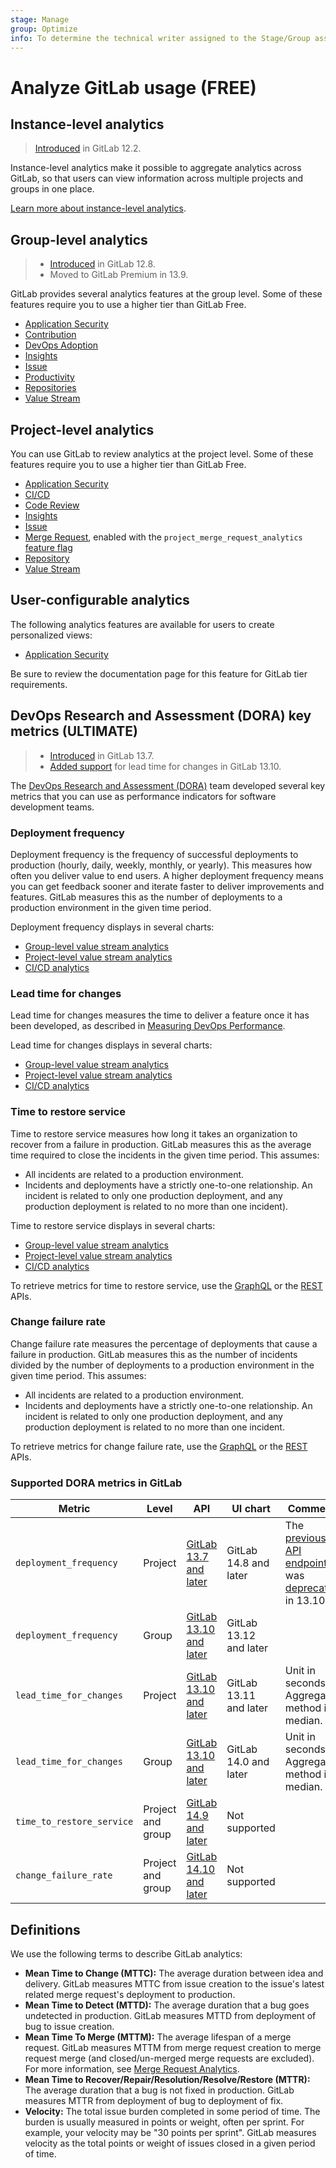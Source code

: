 ```yaml
---
stage: Manage
group: Optimize
info: To determine the technical writer assigned to the Stage/Group associated with this page, see https://about.gitlab.com/handbook/engineering/ux/technical-writing/#assignments
---
```


# Analyze GitLab usage **(FREE)**

## Instance-level analytics

> [Introduced](https://gitlab.com/gitlab-org/gitlab/-/issues/12077) in GitLab 12.2.

Instance-level analytics make it possible to aggregate analytics across
GitLab, so that users can view information across multiple projects and groups
in one place.

[Learn more about instance-level analytics](../admin_area/analytics/index.md).

## Group-level analytics

> - [Introduced](https://gitlab.com/gitlab-org/gitlab/-/issues/195979) in GitLab 12.8.
> - Moved to GitLab Premium in 13.9.

GitLab provides several analytics features at the group level. Some of these features require you to use a higher tier than GitLab Free.

- [Application Security](../application_security/security_dashboard/index.md)
- [Contribution](../group/contribution_analytics/index.md)
- [DevOps Adoption](../group/devops_adoption/index.md)
- [Insights](../group/insights/index.md)
- [Issue](../group/issues_analytics/index.md)
- [Productivity](productivity_analytics.md)
- [Repositories](../group/repositories_analytics/index.md)
- [Value Stream](../group/value_stream_analytics/index.md)

## Project-level analytics

You can use GitLab to review analytics at the project level. Some of these features require you to use a higher tier than GitLab Free.

- [Application Security](../application_security/security_dashboard/index.md)
- [CI/CD](ci_cd_analytics.md)
- [Code Review](code_review_analytics.md)
- [Insights](../project/insights/index.md)
- [Issue](../group/issues_analytics/index.md)
- [Merge Request](merge_request_analytics.md), enabled with the `project_merge_request_analytics`
  [feature flag](../../development/feature_flags/index.md#enabling-a-feature-flag-locally-in-development)
- [Repository](repository_analytics.md)
- [Value Stream](value_stream_analytics.md)

## User-configurable analytics

The following analytics features are available for users to create personalized views:

- [Application Security](../application_security/security_dashboard/#security-center)

Be sure to review the documentation page for this feature for GitLab tier requirements.

## DevOps Research and Assessment (DORA) key metrics **(ULTIMATE)**

> - [Introduced](https://gitlab.com/gitlab-org/gitlab/-/issues/275991) in GitLab 13.7.
> - [Added support](https://gitlab.com/gitlab-org/gitlab/-/issues/291746) for lead time for changes in GitLab 13.10.

The [DevOps Research and Assessment (DORA)](https://cloud.google.com/blog/products/devops-sre/using-the-four-keys-to-measure-your-devops-performance)
team developed several key metrics that you can use as performance indicators for software development
teams.

### Deployment frequency

Deployment frequency is the frequency of successful deployments to production (hourly, daily, weekly, monthly, or yearly).
This measures how often you deliver value to end users. A higher deployment frequency means you can
get feedback sooner and iterate faster to deliver improvements and features. GitLab measures this as the number of
deployments to a production environment in the given time period.

Deployment frequency displays in several charts:

- [Group-level value stream analytics](../group/value_stream_analytics/index.md)
- [Project-level value stream analytics](value_stream_analytics.md)
- [CI/CD analytics](ci_cd_analytics.md)

### Lead time for changes

Lead time for changes measures the time to deliver a feature once it has been developed,
as described in [Measuring DevOps Performance](https://devops.com/measuring-devops-performance/).

Lead time for changes displays in several charts:

- [Group-level value stream analytics](../group/value_stream_analytics/index.md)
- [Project-level value stream analytics](value_stream_analytics.md)
- [CI/CD analytics](ci_cd_analytics.md)

### Time to restore service

Time to restore service measures how long it takes an organization to recover from a failure in production.
GitLab measures this as the average time required to close the incidents
in the given time period. This assumes:

- All incidents are related to a production environment.
- Incidents and deployments have a strictly one-to-one relationship. An incident is related to only
one production deployment, and any production deployment is related to no more than one incident).

Time to restore service displays in several charts:

- [Group-level value stream analytics](../group/value_stream_analytics/index.md)
- [Project-level value stream analytics](value_stream_analytics.md)
- [CI/CD analytics](ci_cd_analytics.md)

To retrieve metrics for time to restore service, use the [GraphQL](../../api/graphql/reference/index.md) or the [REST](../../api/dora/metrics.md) APIs.

### Change failure rate

Change failure rate measures the percentage of deployments that cause a failure in production. GitLab measures this as the number
of incidents divided by the number of deployments to a
production environment in the given time period. This assumes:

- All incidents are related to a production environment.
- Incidents and deployments have a strictly one-to-one relationship. An incident is related to only
one production deployment, and any production deployment is related to no
more than one incident.

To retrieve metrics for change failure rate, use the [GraphQL](../../api/graphql/reference/index.md) or the [REST](../../api/dora/metrics.md) APIs.

### Supported DORA metrics in GitLab

| Metric                    | Level                   | API                                 | UI chart                              | Comments                      |
|---------------------------|-------------------------|-------------------------------------|---------------------------------------|-------------------------------|
| `deployment_frequency`    | Project           | [GitLab 13.7 and later](../../api/dora/metrics.md)  | GitLab 14.8 and later                                 | The [previous API endpoint](../../api/dora4_project_analytics.md) was [deprecated](https://gitlab.com/gitlab-org/gitlab/-/issues/323713) in 13.10.                                                                                                                                               |
| `deployment_frequency`    | Group             | [GitLab 13.10 and later](../../api/dora/metrics.md) | GitLab 13.12 and later                                |                                                |
| `lead_time_for_changes`   | Project           | [GitLab 13.10 and later](../../api/dora/metrics.md) | GitLab 13.11 and later                                | Unit in seconds. Aggregation method is median. |
| `lead_time_for_changes`   | Group             | [GitLab 13.10 and later](../../api/dora/metrics.md) | GitLab 14.0 and later                                 | Unit in seconds. Aggregation method is median. |
| `time_to_restore_service` | Project and group | [GitLab 14.9 and later](../../api/dora/metrics.md)  | Not supported                                         |                                                |
| `change_failure_rate`     | Project and group | [GitLab 14.10 and later](../../api/dora/metrics.md) | Not supported                                         |                                                |

## Definitions

We use the following terms to describe GitLab analytics:

- **Mean Time to Change (MTTC):** The average duration between idea and delivery. GitLab measures
MTTC from issue creation to the issue's latest related merge request's deployment to production.
- **Mean Time to Detect (MTTD):** The average duration that a bug goes undetected in production.
GitLab measures MTTD from deployment of bug to issue creation.
- **Mean Time To Merge (MTTM):** The average lifespan of a merge request. GitLab measures MTTM from
merge request creation to merge request merge (and closed/un-merged merge requests are excluded).
For more information, see [Merge Request Analytics](merge_request_analytics.md).
- **Mean Time to Recover/Repair/Resolution/Resolve/Restore (MTTR):** The average duration that a bug
is not fixed in production. GitLab measures MTTR from deployment of bug to deployment of fix.
- **Velocity:** The total issue burden completed in some period of time. The burden is usually measured
in points or weight, often per sprint. For example, your velocity may be "30 points per sprint". GitLab
measures velocity as the total points or weight of issues closed in a given period of time.
